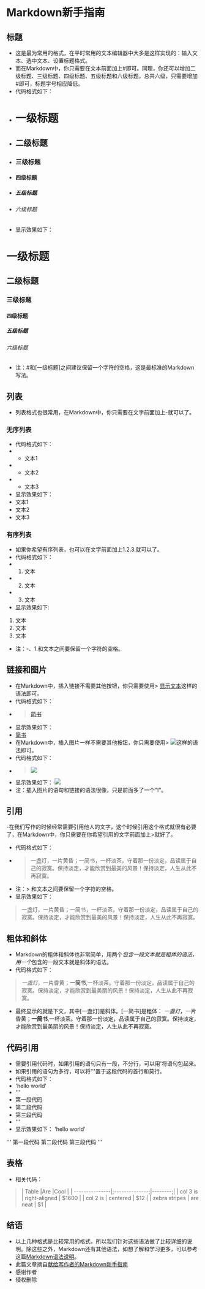 # Markdown新手指南
## 标题
- 这是最为常用的格式，在平时常用的文本编辑器中大多是这样实现的：输入文本、选中文本、设置标题格式。
- 而在Markdown中，你只需要在文本前面加上#即可。同理，你还可以增加二级标题、三级标题、四级标题、五级标题和六级标题，总共六级，只需要增加#即可，标题字号相应降低。
- 代码格式如下：
- # 一级标题
- ## 二级标题
- ### 三级标题
- #### 四级标题
- ##### 五级标题
- ###### 六级标题
- 显示效果如下：
# 一级标题
## 二级标题
### 三级标题
#### 四级标题
##### 五级标题
###### 六级标题
- 注：#和[一级标题]之间建议保留一个字符的空格，这是最标准的Markdown写法。
## 列表
- 列表格式也很常用，在Markdown中，你只需要在文字前面加上-就可以了。
### 无序列表
- 代码格式如下：
- - 文本1
- - 文本2
- - 文本3
- 显示效果如下：
- 文本1
- 文本2
- 文本3
### 有序列表
- 如果你希望有序列表，也可以在文字前面加上1.2.3.就可以了。
- 代码格式如下：
- 1. 文本
- 2. 文本
- 3. 文本
- 显示效果如下:
1. 文本
2. 文本
3. 文本
- 注：-、1.和文本之间要保留一个字符的空格。
## 链接和图片
- 在Markdown中，插入链接不需要其他按钮，你只需要使用> [显示文本](链接地址)这样的语法即可。
- 代码格式如下：
- > [简书](http://www.jianshu.com)
- 显示效果如下：
- [简书](http://www.jianshu.com)
- 在Markdown中，插入图片一样不需要其他按钮，你只需要使用> ![](图片链接地址)这样的语法即可。
- 代码格式如下：
- >![](http://ww4.sinaimg.cn/bmiddle/aa397b7fjw1dzplsgpdw5j.jpg)
- 显示效果如下：
![](http://ww4.sinaimg.cn/bmiddle/aa397b7fjw1dzplsgpdw5j.jpg)
- 注：插入图片的语句和链接的语法很像，只是前面多了一个"!"。
## 引用
-在我们写作的时候经常需要引用他人的文字，这个时候引用这个格式就很有必要了，在Markdown中，你只需要在你希望引用的文字前面加上>就好了。
- 代码格式如下：
- > 一盏灯，一片黄昏；一简书，一杯淡茶。守着那一份淡定，品读属于自己的寂寞。保持淡定，才能欣赏到最美的风景！保持淡定，人生从此不再寂寞。
- 注：> 和文本之间要保留一个字符的空格。
- 显示效果如下：
> 一盏灯，一片黄昏；一简书，一杯淡茶。守着那一份淡定，品读属于自己的寂寞。保持淡定，才能欣赏到最美的风景！保持淡定，人生从此不再寂寞。
## 粗体和斜体
- Markdown的粗体和斜体也非常简单，用两个*包含一段文本就是粗体的语法，用一个*包含的一段文本就是斜体的语法。
- 代码格式如下：
> *一盏灯*，一片昏黄；**一简书**,一杯淡茶。守着那一份淡定，品读属于自己的寂寞。保持淡定，才能欣赏到最美丽的风景！保持淡定，人生从此不再寂寞。
- 最终显示的就是下文，其中[一盏灯]是斜体。[一简书]是粗体：
*一盏灯*，一片昏黄；**一简书**,一杯淡茶。守着那一份淡定，品读属于自己的寂寞。保持淡定，才能欣赏到最美丽的风景！保持淡定，人生从此不再寂寞。
## 代码引用
- 需要引用代码时，如果引用的语句只有一段，不分行，可以用'将语句包起来。
- 如果引用的语句为多行，可以将'''置于这段代码的首行和莫行。
- 代码格式如下：
- 'hello world'
- '''
- 第一段代码
- 第二段代码
- 第三段代码
- '''
- 显示效果如下：
'hello world'

'''
第一段代码
第二段代码
第三段代码
'''
## 表格
- 相关代码：
> | Table          |Are             |Cool     |
> | ---------------|;--------------;|--------;|
> | col 3 is       | right-aligned  | $1600   |
> | col 2 is       | centered       | $12     |
> | zebra stripes  | are neat       | $1      |
## 结语
- 以上几种格式是比较常用的格式，所以我们针对这些语法做了比较详细的说明。除这些之外，Markdown还有其他语法，如想了解和学习更多，可以参考这篇[Markdown语法说明](http://wowubuntu.com/markdown/)。
- 此篇文章摘自[献给写作者的Markdown新手指南](http://www.jianshu.com/p/q81RERhttp://www.jianshu.com/p/q81RER)
- 感谢作者
- 侵权删除



